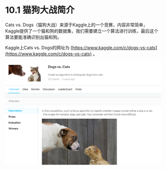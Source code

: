 # 10.1 猫狗大战简介

Cats vs. Dogs（猫狗大战）来源于Kaggle上的一个竞赛，内容非常简单，Kaggle提供了一个猫和狗的数据集，我们需要建立一个算法进行训练，最后这个算法要能准确识别出猫和狗。

Kaggle上Cats vs. Dogs的网址为 [https://www.kaggle.com/c/dogs-vs-cats](https://www.kaggle.com/c/dogs-vs-cats) 。

![&#x56FE; 10-1 Kaggle &#x732B;&#x72D7;&#x5927;&#x6218;](../../.gitbook/assets/bu-huo%20%288%29.PNG)

